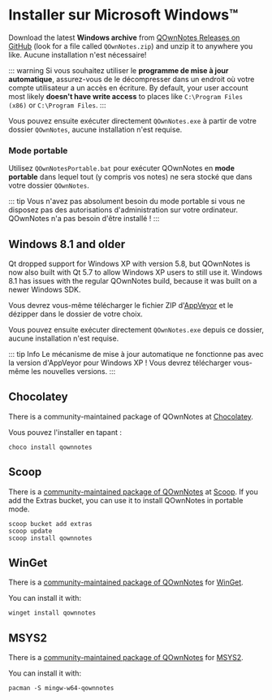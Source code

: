 # Installer sur Microsoft Windows™

Download the latest **Windows archive** from [QOwnNotes Releases on GitHub](https://github.com/pbek/QOwnNotes/releases) (look for a file called `QOwnNotes.zip`) and unzip it to anywhere you like. Aucune installation n'est nécessaire!

::: warning
Si vous souhaitez utiliser le **programme de mise à jour automatique**, assurez-vous de le décompresser dans un endroit où votre compte utilisateur a un accès en écriture. By default, your user account most likely **doesn't have write access** to places like `C:\Program Files (x86)` or `C:\Program Files`.
:::

Vous pouvez ensuite exécuter directement `QOwnNotes.exe` à partir de votre dossier `QOwnNotes`, aucune installation n'est requise.

### Mode portable

Utilisez `QOwnNotesPortable.bat` pour exécuter QOwnNotes en **mode portable** dans lequel tout (y compris vos notes) ne sera stocké que dans votre dossier `QOwnNotes`.

::: tip
Vous n'avez pas absolument besoin du mode portable si vous ne disposez pas des autorisations d'administration sur votre ordinateur. QOwnNotes n'a pas besoin d'être installé !
:::

## Windows 8.1 and older

Qt dropped support for Windows XP with version 5.8, but QOwnNotes is now also built with Qt 5.7 to allow Windows XP users to still use it. Windows 8.1 has issues with the regular QOwnNotes build, because it was built on a newer Windows SDK.

Vous devrez vous-même télécharger le fichier ZIP d'[AppVeyor](https://ci.appveyor.com/project/pbek/qownnotes/build/artifacts) et le dézipper dans le dossier de votre choix.

Vous pouvez ensuite exécuter directement `QOwnNotes.exe` depuis ce dossier, aucune installation n'est requise.

::: tip
Info
Le mécanisme de mise à jour automatique ne fonctionne pas avec la version d'AppVeyor pour Windows XP !
Vous devrez télécharger vous-même les nouvelles versions.
:::

## Chocolatey

There is a community-maintained package of QOwnNotes at [Chocolatey](https://chocolatey.org/packages/qownnotes/).

Vous pouvez l'installer en tapant :

```shell
choco install qownnotes
```

## Scoop

There is a [community-maintained package of QOwnNotes](https://github.com/ScoopInstaller/Extras/blob/master/bucket/qownnotes.json) at [Scoop](https://scoop.sh/). If you add the Extras bucket, you can use it to install QOwnNotes in portable mode.

```shell
scoop bucket add extras
scoop update
scoop install qownnotes
```

## WinGet

There is a [community-maintained package of QOwnNotes](https://github.com/microsoft/winget-pkgs/tree/master/manifests/p/pbek/QOwnNotes) for [WinGet](https://github.com/microsoft/winget-cli).

You can install it with:

```shell
winget install qownnotes
```

## MSYS2

There is a [community-maintained package of QOwnNotes](https://packages.msys2.org/base/mingw-w64-qownnotes) for [MSYS2](hhttps://www.msys2.org/).

You can install it with:

```shell
pacman -S mingw-w64-qownnotes
```
